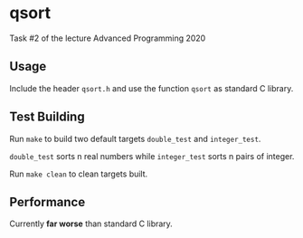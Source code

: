 # qsort
Task #2 of the lecture Advanced Programming 2020

## Usage

Include the header `qsort.h` and use the function `qsort` as standard C library.

## Test Building

Run `make` to build two default targets `double_test` and `integer_test`.

`double_test` sorts n real numbers while `integer_test` sorts n pairs of integer.

Run `make clean` to clean targets built.

## Performance

Currently **far worse** than standard C library.
